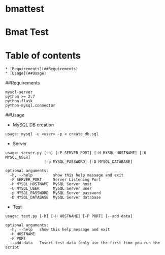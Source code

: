 # bmattest
Bmat Test
=========

# Table of contents
	* [Requirements](##Requirements)
	* [Usage](##Usage)

##Requirements
```
mysql-server
python >= 2.7
python-flask
python-mysql.connector

```
##Usage
+ MySQL DB creation
```
usage: mysql -u <user> -p < create_db.sql
```
+ Server
```
usage: server.py [-h] [-P SERVER_PORT] [-H MYSQL_HOSTNAME] [-U MYSQL_USER]
                 [-p MYSQL_PASSWORD] [-D MYSQL_DATABASE]

optional arguments:
  -h, --help         show this help message and exit
  -P SERVER_PORT     Server Listening Port
  -H MYSQL_HOSTNAME  MySQL Server host
  -U MYSQL_USER      MySQL Server user
  -p MYSQL_PASSWORD  MySQL Server password
  -D MYSQL_DATABASE  MySQL Server database
```
+ Test
```
usage: test.py [-h] [-H HOSTNAME] [-P PORT] [--add-data]

optional arguments:
  -h, --help   show this help message and exit
  -H HOSTNAME
  -P PORT
  --add-data   Insert test data (only use the first time you run the script
```
